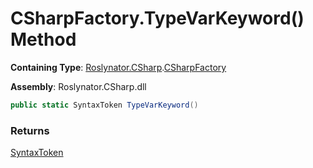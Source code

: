 # CSharpFactory\.TypeVarKeyword\(\) Method

**Containing Type**: [Roslynator.CSharp](../../README.md)\.[CSharpFactory](../README.md)

**Assembly**: Roslynator\.CSharp\.dll

```csharp
public static SyntaxToken TypeVarKeyword()
```

### Returns

[SyntaxToken](https://docs.microsoft.com/en-us/dotnet/api/microsoft.codeanalysis.syntaxtoken)

